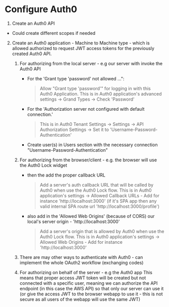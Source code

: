 # Configure Auth0

1. Create an Auth0 API
  - Could create different scopes if needed

2. Create an Auth0 application - Machine to Machine type - which is allowed authorized to request JWT access tokens for the previously created Auth0 API.
    1. For authorizing from the local server - e.g our server with invoke the Auth0 API
        - For the 'Grant type 'password' not allowed ...":
          > Allow "Grant type 'password'" for logging in with this Auth0 Application. This is in Auth0 application's advanced settings -> Grand Types -> Check 'Password'
        - For the 'Authorization server not configured with default connection.'
           > This is in Auth0 Tenant Settings -> Settings -> API Authorization Settings -> Set it to 'Username-Password-Authentication'
        - Create user(s) in Users section with the necessary connection "Username-Password-Authentication"
    2. For authorizing from the browser/client - e.g. the browser will use the Auth0 Lock widget
        - then the add the proper callback URL
          > Add a server's auth callback URL that will be called by Auth0 when use the Auth0 Lock flow. This is in Auth0 application's settings -> Allowed Callback URLs - Add for instance 'http://localhost:3000' (if it's SPA app then any valid internal SPA route url 'http://localhost:3000/profile')
        - also add in the 'Allowed Web Origins' (because of CORS) our local's server origin - 'http://localhost:3000'
          > Add a server's origin that is allowed by Auth0 when use the Auth0 Lock flow. This is in Auth0 application's settings -> Allowed Web Origins - Add for instance 'http://localhost:3000'
    3. There are may other ways to authenticate with Auth0 - can implement the whole OAuth2 workflow (exchanging codes)

    4. For authorizing on behalf of the server - e.g the Auth0 app
     This means that proper access JWT token will be created but not connected with a specific user,
     meaning we can authorize the API endpoint (in this case the AWS API) so that only our server can use it (or give the access JWT to the browser webapp to use it - this is not secure as all users of the webapp will use the same JWT)

